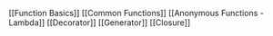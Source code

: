 [[Function Basics]]
[[Common Functions]]
[[Anonymous Functions - Lambda]]
[[Decorator]]
[[Generator]]
[[Closure]]